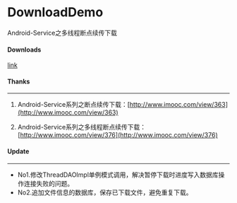 # DownloadDemo
Android-Service之多线程断点续传下载
#### Downloads
[link](http://note.youdao.com/)
#### Thanks
---
1. Android-Service系列之断点续传下载：[http://www.imooc.com/view/363](http://www.imooc.com/view/363)

1. Android-Service系列之多线程断点续传下载：[http://www.imooc.com/view/376](http://www.imooc.com/view/376)

#### Update
---
- No1.修改ThreadDAOImpl单例模式调用，解决暂停下载时进度写入数据库操作连接失败的问题。
- No2.追加文件信息的数据库，保存已下载文件，避免重复下载。
